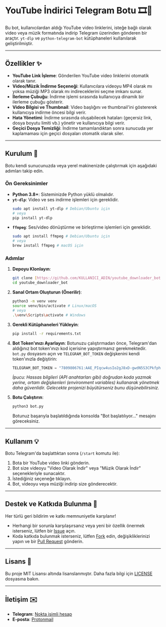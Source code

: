 # YouTube İndirici Telegram Botu 🎞️🎵

Bu bot, kullanıcılardan aldığı YouTube video linklerini, isteğe bağlı olarak video veya müzik formatında indirip Telegram üzerinden gönderen bir araçtır. `yt-dlp` ve `python-telegram-bot` kütüphaneleri kullanılarak geliştirilmiştir.

---

## Özellikler ✨

* **YouTube Link İşleme**: Gönderilen YouTube video linklerini otomatik olarak tanır.
* **Video/Müzik İndirme Seçeneği**: Kullanıcılara videoyu MP4 olarak mı yoksa müziği MP3 olarak mı indireceklerini seçme imkanı sunar.
* **İlerleme Çubuğu**: İndirme işlemi sırasında kullanıcıya dinamik bir ilerleme çubuğu gösterir.
* **Video Bilgisi ve Thumbnail**: Video başlığını ve thumbnail'ini göstererek kullanıcıya indirme öncesi bilgi verir.
* **Hata Yönetimi**: İndirme sırasında oluşabilecek hataları (geçersiz link, dosya boyutu limiti vb.) yönetir ve kullanıcıya bilgi verir.
* **Geçici Dosya Temizliği**: İndirme tamamlandıktan sonra sunucuda yer kaplamaması için geçici dosyaları otomatik olarak siler.

---

## Kurulum 🚀

Botu kendi sunucunuzda veya yerel makinenizde çalıştırmak için aşağıdaki adımları takip edin.

### Ön Gereksinimler

* **Python 3.8+**: Sisteminizde Python yüklü olmalıdır.
* **`yt-dlp`**: Video ve ses indirme işlemleri için gereklidir.
    ```bash
    sudo apt install yt-dlp # Debian/Ubuntu için
    # veya
    pip install yt-dlp
    ```
* **`ffmpeg`**: Ses/video dönüştürme ve birleştirme işlemleri için gereklidir.
    ```bash
    sudo apt install ffmpeg # Debian/Ubuntu için
    # veya
    brew install ffmpeg # macOS için
    ```

### Adımlar

1.  **Depoyu Klonlayın**:
    ```bash
    git clone [https://github.com/KULLANICI_ADIN/youtube_downloader_bot.git](https://github.com/KULLANICI_ADIN/youtube_downloader_bot.git)
    cd youtube_downloader_bot
    ```

2.  **Sanal Ortam Oluşturun (Önerilir)**:
    ```bash
    python3 -m venv venv
    source venv/bin/activate # Linux/macOS
    # veya
    .\venv\Scripts\activate # Windows
    ```

3.  **Gerekli Kütüphaneleri Yükleyin**:
    ```bash
    pip install -r requirements.txt
    ```

4.  **Bot Token'ınızı Ayarlayın**:
    Botunuzu çalıştırmadan önce, Telegram'dan aldığınız bot token'ınızı kod içerisine yapıştırmanız gerekmektedir. `bot.py` dosyasını açın ve `TELEGRAM_BOT_TOKEN` değişkenini kendi token'ınızla değiştirin:
    ```python
    TELEGRAM_BOT_TOKEN = "7809806761:AAE_PIqcw4usIo2gJ8xD-gwdN5S3CPkfph8" # Kendi token'ınızla değiştirin!
    ```
    *İpucu: Hassas bilgileri (API anahtarları gibi) doğrudan koda yazmak yerine, ortam değişkenleri (environment variables) kullanarak yönetmek daha güvenlidir. Gelecekte projenizi büyütürseniz bunu düşünebilirsiniz.*

5.  **Botu Çalıştırın**:
    ```bash
    python3 bot.py
    ```
    Botunuz başarıyla başlatıldığında konsolda "Bot başlatılıyor..." mesajını göreceksiniz.

---

## Kullanım 💡

Botu Telegram'da başlattıktan sonra (`/start` komutu ile):

1.  Bota bir YouTube video linki gönderin.
2.  Bot size videoyu "Video Olarak İndir" veya "Müzik Olarak İndir" seçenekleriyle sunacaktır.
3.  İstediğiniz seçeneğe tıklayın.
4.  Bot, videoyu veya müziği indirip size gönderecektir.

---

## Destek ve Katkıda Bulunma 🤝

Her türlü geri bildirim ve katkı memnuniyetle karşılanır!

* Herhangi bir sorunla karşılaşırsanız veya yeni bir özellik önermek isterseniz, lütfen bir [Issue](https://github.com/KULLANICI_ADIN/youtube_downloader_bot/issues) açın.
* Koda katkıda bulunmak isterseniz, lütfen [Fork](https://docs.github.com/en/get-started/quickstart/fork-a-repo) edin, değişikliklerinizi yapın ve bir [Pull Request](https://docs.github.com/en/pull-requests/collaborating-with-pull-requests/proposing-changes-with-pull-requests/creating-a-pull-request) gönderin.

---

## Lisans 📄

Bu proje MIT Lisansı altında lisanslanmıştır. Daha fazla bilgi için [LICENSE](LICENSE) dosyasına bakın.

---

## İletişim ✉️

* **Telegram**: [Nokta isimli hesap](https://t.me/Noktaisimlihesap)
* **E-posta**: [Protonmail](1musa12@protonmail.com) 
